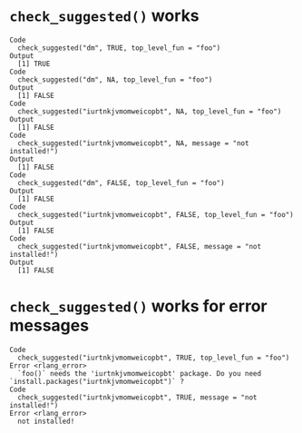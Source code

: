 # `check_suggested()` works

    Code
      check_suggested("dm", TRUE, top_level_fun = "foo")
    Output
      [1] TRUE
    Code
      check_suggested("dm", NA, top_level_fun = "foo")
    Output
      [1] FALSE
    Code
      check_suggested("iurtnkjvmomweicopbt", NA, top_level_fun = "foo")
    Output
      [1] FALSE
    Code
      check_suggested("iurtnkjvmomweicopbt", NA, message = "not installed!")
    Output
      [1] FALSE
    Code
      check_suggested("dm", FALSE, top_level_fun = "foo")
    Output
      [1] FALSE
    Code
      check_suggested("iurtnkjvmomweicopbt", FALSE, top_level_fun = "foo")
    Output
      [1] FALSE
    Code
      check_suggested("iurtnkjvmomweicopbt", FALSE, message = "not installed!")
    Output
      [1] FALSE

# `check_suggested()` works for error messages

    Code
      check_suggested("iurtnkjvmomweicopbt", TRUE, top_level_fun = "foo")
    Error <rlang_error>
      `foo()` needs the 'iurtnkjvmomweicopbt' package. Do you need `install.packages("iurtnkjvmomweicopbt")` ?
    Code
      check_suggested("iurtnkjvmomweicopbt", TRUE, message = "not installed!")
    Error <rlang_error>
      not installed!

